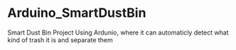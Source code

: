 # Arduino_SmartDustBin
Smart Dust Bin Project Using Ardunio, where it can automaticly detect what kind of trash it is and separate them
